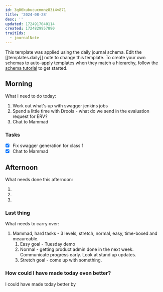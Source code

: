 ```yaml
---
id: 3q06kubucucmmnz83i4v871
title: '2024-08-28'
desc: ''
updated: 1724917040114
created: 1724829957890
traitIds:
  - journalNote
---
```

This template was applied using the daily journal schema. Edit the [[templates.daily]] note to change this template.
To create your own schemas to auto-apply templates when they match a hierarchy, follow the [schema tutorial](https://blog.dendron.so/notes/P1DL2uXHpKUCa7hLiFbFA/) to get started.

<!--
Based on the journaling method created by Intelligent Change:
- [Intelligent Change: Our Story](https://www.intelligentchange.com/pages/our-story)
- [The Five Minute Journal](https://www.intelligentchange.com/products/the-five-minute-journal)
-->

## Morning

<!-- Morning Tasks -->

What I need to do today:

1. Work out what's up with swagger jenkins jobs
2. Spend a little time with Drools - what do we send in the evaluation request for ERV?
3. Chat to Mammad

### Tasks

- [x] Fix swagger generation for class 1
- [x] Chat to Mammad

## Afternoon

What needs done this afternoon:

1.
2.
3.

### Last thing

What needs to carry over:

1. Mammad, hard tasks - 3 levels, stretch, normal, easy, time-boxed and meaureable.
   1. Easy goal - Tuesday demo
   2. Normal - getting product admin done in the next week. Communicate progress early. Look at stand up updates.
   3. Stretch goal - come up with something.

### How could I have made today even better?

I could have made today better by
